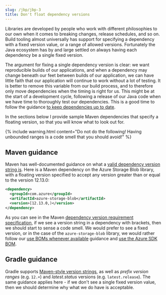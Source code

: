 ```yaml
---
slug: /jbp/jbp-3
title: Don't float dependency versions
---
```


Libraries are developed by people who work with different philosophies to our own when it comes to breaking changes, release schedules, and so on. Build tooling almost universally has support for specifying a dependency with a fixed version value, or a range of allowed versions. Fortunately the Java ecosystem has by and large settled on always having each dependency be a single fixed version.

The argument for fixing a single dependency version is clear: we want reproducible builds of our applications, and when a dependency may change beneath our feet between builds of our application, we can have little faith that our application will continue to work without a lot of testing. It is better to remove this variable from our build process, and to therefore only move dependencies when the timing is right for us. This might be at the start of a development cycle, following a release of our Java code when we have time to thoroughly test our dependencies. This is a good time to follow the guidance [to keep dependencies up to date](/JPB-4).

In the sections below I provide sample Maven dependencies that specify a floating version, so that you will know what to look out for.

{% include warning.html 
    content="Do not do the following! Having unbounded ranges is a code smell that you should avoid!" %}

## Maven guidance

Maven has well-documented guidance on what a [valid dependency version string is](https://maven.apache.org/pom.html#Dependency_Version_Requirement_Specification). Here is a Maven dependency on the Azure Storage Blob library, with a floating version specified to accept any version greater than or equal to the version 12.13.0:

```xml
<dependency>
  <groupId>com.azure</groupId>
  <artifactId>azure-storage-blob</artifactId>
  <version>[12.13.0,)</version>
</dependency>
```

As you can see in the Maven [dependency version requirement specification](https://maven.apache.org/pom.html#Dependency_Version_Requirement_Specification), if we see a version string in a dependency with brackets, then we should start to sense a code smell. We would prefer to see a fixed version, or in the case of the `azure-storage-blob` library, we would rather follow our [use BOMs whenever available](/JBP-1) guidance and [use the Azure SDK BOM](/AZSDK-1).

## Gradle guidance

Gradle supports [Maven-style version strings](https://docs.gradle.org/current/userguide/single_versions.html), as well as *prefix version ranges* (e.g. `12.+`) and *latest.status* versions (e.g. `latest.release`). The same guidance applies here - if we don't see a single fixed version value, then we should determine why what we do have is acceptable.

